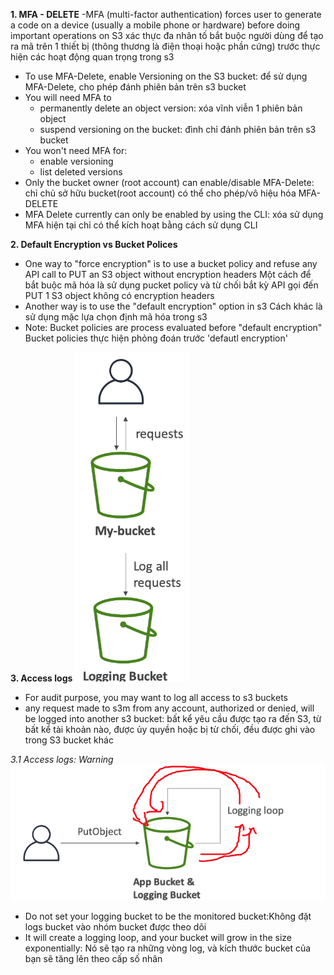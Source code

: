 **1. MFA - DELETE**
-MFA (multi-factor authentication) forces user to generate a code on a device (usually a mobile phone or hardware) before doing important operations on S3
 xác thực đa nhân tố bắt buộc người dùng để tạo ra mã trên 1 thiết bị (thông thương là điện thoại hoặc phần cứng) trước thực hiện các hoạt động quan trọng trong s3
- To use MFA-Delete, enable Versioning on the S3 bucket: để sử dụng MFA-Delete, cho phép đánh phiên bản trên s3 bucket
- You will need MFA to 
  - permanently delete an object version: xóa vĩnh viễn 1 phiên bản object
  - suspend versioning on the bucket: đình chỉ đánh phiên bản trên s3 bucket
- You won't need MFA for:
  - enable versioning
  - list deleted versions
- Only the bucket owner (root account) can enable/disable MFA-Delete: chỉ chủ sở hữu bucket(root account) có thể cho phép/vô hiệu hóa MFA-DELETE
- MFA Delete currently can only be enabled by using the CLI: xóa sử dụng MFA hiện tại chỉ có thể kích hoạt bằng cách sử dụng CLI

**2. Default Encryption vs Bucket Polices**
- One way to "force encryption" is to use a bucket policy and refuse any API call to PUT an S3 object without encryption headers
  Một cách để bắt buộc mã hóa là sử dụng pucket policy và từ chối bắt kỳ  API gọi đến PUT 1 S3 object không có encryption headers
- Another way is to use the "default encryption" option in s3
 Cách khác là sử dụng mặc lựa chọn định mã hóa trong s3
- Note: Bucket policies are process evaluated before "default encryption"
  Bucket policies thực hiện phỏng đoán trước 'defautl encryption' 

**3. Access logs**
![img.png](img.png)
- For audit purpose, you may want to log all access to s3 buckets
- any request made to s3m from any account, authorized or denied, will be logged into another s3 bucket: bất kể yêu cầu được tạo ra đến S3, từ bất kể tài khoản nào, được ủy quyền hoặc bị từ chối, đều được ghi vào trong S3 bucket khác

_3.1 Access logs: Warning_
![img_1.png](img_1.png)
- Do not set your logging bucket to be the monitored bucket:Không đặt logs bucket vào nhóm bucket được theo dõi
- It will create a logging loop, and your bucket will grow in the size exponentially: Nó sẽ tạo ra những vòng log, và kích thước bucket của bạn sẽ tăng lên theo cấp số nhân